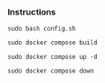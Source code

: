### Instructions

```
sudo bash config.sh
```

```
sudo docker compose build
```

```
sudo docker compose up -d
```

```
sudo docker compose down
```



